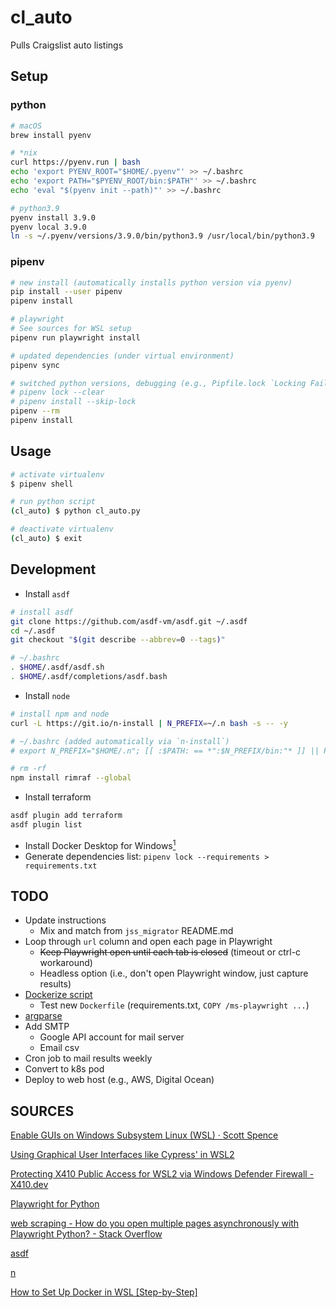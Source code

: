# cl_auto
 Pulls Craigslist auto listings

## Setup
### python
```bash
# macOS
brew install pyenv

# *nix
curl https://pyenv.run | bash
echo 'export PYENV_ROOT="$HOME/.pyenv"' >> ~/.bashrc
echo 'export PATH="$PYENV_ROOT/bin:$PATH"' >> ~/.bashrc
echo 'eval "$(pyenv init --path)"' >> ~/.bashrc

# python3.9
pyenv install 3.9.0
pyenv local 3.9.0
ln -s ~/.pyenv/versions/3.9.0/bin/python3.9 /usr/local/bin/python3.9
```
### pipenv
```bash
# new install (automatically installs python version via pyenv)
pip install --user pipenv
pipenv install

# playwright
# See sources for WSL setup
pipenv run playwright install

# updated dependencies (under virtual environment)
pipenv sync

# switched python versions, debugging (e.g., Pipfile.lock `Locking Failed!`)
# pipenv lock --clear
# pipenv install --skip-lock
pipenv --rm
pipenv install
```

## Usage
```bash
# activate virtualenv
$ pipenv shell

# run python script
(cl_auto) $ python cl_auto.py

# deactivate virtualenv
(cl_auto) $ exit
```

## Development
* Install `asdf`
```bash
# install asdf
git clone https://github.com/asdf-vm/asdf.git ~/.asdf
cd ~/.asdf
git checkout "$(git describe --abbrev=0 --tags)"

# ~/.bashrc
. $HOME/.asdf/asdf.sh
. $HOME/.asdf/completions/asdf.bash
```
* Install `node`
```bash
# install npm and node
curl -L https://git.io/n-install | N_PREFIX=~/.n bash -s -- -y

# ~/.bashrc (added automatically via `n-install`)
# export N_PREFIX="$HOME/.n"; [[ :$PATH: == *":$N_PREFIX/bin:"* ]] || PATH+=":$N_PREFIX/bin"

# rm -rf
npm install rimraf --global


```
* Install terraform
```bash
asdf plugin add terraform
asdf plugin list
```
* Install Docker Desktop for Windows[<sup>1</sup>](#1)
* Generate dependencies list: `pipenv lock --requirements > requirements.txt`

## TODO
* Update instructions
    * Mix and match from `jss_migrator` README.md
* Loop through `url` column and open each page in Playwright
    * ~~Keep Playwright open until each tab is closed~~ (timeout or ctrl-c workaround)
    * Headless option (i.e., don't open Playwright window, just capture results)
* [Dockerize script](https://github.com/pythoninthegrass/docker-python)
    * Test new `Dockerfile` (requirements.txt, `COPY /ms-playwright ...`) 
* [argparse](https://realpython.com/command-line-interfaces-python-argparse/)
* Add SMTP
    * Google API account for mail server
    * Email csv
* Cron job to mail results weekly
* Convert to k8s pod
* Deploy to web host (e.g., AWS, Digital Ocean)

## SOURCES
[Enable GUIs on Windows Subsystem Linux (WSL) · Scott Spence](https://scottspence.com/2020/12/09/gui-with-wsl/#video-detailing-the-process)

[Using Graphical User Interfaces like Cypress' in WSL2](https://nickymeuleman.netlify.app/blog/gui-on-wsl2-cypress)

[Protecting X410 Public Access for WSL2 via Windows Defender Firewall - X410.dev](https://x410.dev/cookbook/wsl/protecting-x410-public-access-for-wsl2-via-windows-defender-firewall/)

[Playwright for Python](https://playwright.dev/python/)

[web scraping - How do you open multiple pages asynchronously with Playwright Python? - Stack Overflow](https://stackoverflow.com/questions/64664437/how-do-you-open-multiple-pages-asynchronously-with-playwright-python)

[asdf](https://asdf-vm.com/#/core-manage-asdf)

[n](https://github.com/tj/n#third-party-installers)

[How to Set Up Docker in WSL [Step-by-Step]](https://adamtheautomator.com/how-to-set-up-docker-in-wsl-step-by-step/)<a class="anchor" id="1"></a>
